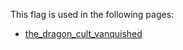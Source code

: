 This flag is used in the following pages:
 - [the_dragon_cult_vanquished](../events/the_dragon_cult_vanquished.md)
